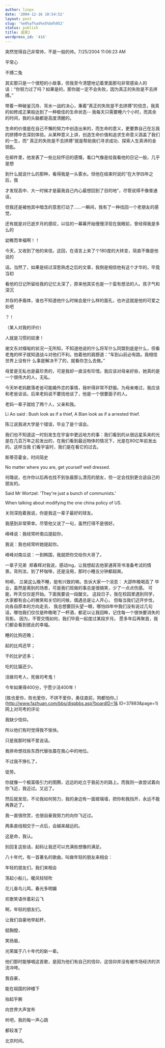 ```yaml
---
author: linpx
date: '2004-12-16 10:54:52'
layout: post
slug: '%e8%af%ad%e5%bd%952'
status: publish
title: 语录2
wordpress_id: '416'
---
```


突然觉得自己非常帅，不是一般的帅。7/25/2004 11:06:23 AM




平常心

不搏二兔


其实那只是一个很短的小故事，但我至今清楚地记着里面那句非常感染人的话：“你努力过了吗？如果是的，那你就一定不会失败，因为真正的失败是不去拼搏。”

带着一种破釜沉舟、背水一战的决心，秉着“真正的失败是不去拼搏”的信念，我真的如修成正果般达到了一种极佳的生命状态--
我每天只需要睡六个小时，而其余的时间，我的头脑都是高度清醒的。

生命的价值是在自己不懈的努力中创造出来的，而生命的意义，更要靠自己在忘我的拼搏中去深刻体验。从某种意义上讲，创造生命价值和追求生命意义涵盖了我们的一生，而“
真正的失败是不去拼搏”就是帮助我们寻求成功、探索人生真谛的金钥匙。





在邮件里，他发表了一些比较怀旧的感慨，看口气像是给我看他的日记一般，几乎是想

到什么就说什么的那种，看得我是一头雾水。但他在结束时说的“在大学四年之后，我

才发现高中、大一时候才是最我自己内心最想回到了目的地”，尽管说得不像普通话，

但我还是被他其中暗含的意思打动了……一瞬间，我有了一种找回一个老朋友的感觉，

还有就是对已逝岁月的感叹，以往的一幕幕开始慢慢浮现在我眼前，曾经得我是多么的

幼稚而幸福啊！！

今天，又收到了他的来信。这回，在语言上来了个180度的大转变，简直不像是他说的

话。当然了，如果是经过深思熟虑之后的文章，我倒是相信他有这个才华的，毕竟当初

看他的日记所留给我的记忆太深了，原来他其实也是一个蛮有想法的人。孩子气和深沉

并存的矛盾体，谁也不知道他什么时候会是什么样的面孔，也许这就是他的可爱之处吧

？！

（某人对我的评价）



人就是习惯的奴隶！



谢文东对缅甸的状况一无所知，不知道他说的什么将军什么同盟到底是什么，但看老鬼的样子就知道战斗对他们不利。拍着他的肩膀道：“车到山前必有路。我相信世界上没有什
么事是解决不了的，就看你怎么去做。”

  

母爱是无私也是最珍贵的，可是我却一直没有珍惜。我应该对母亲好些，她真的是一个很伟大的人，无私。

今天听老妈数落老爸可能婚外恋的事情，我听得非常不舒服。为母亲难过，我应该和老爸谈谈。后来老妈说不要找他谈了，他是一个很要面子的人。

老妈一辈子就给了两个人，父亲和我。



Li Ao said : Bush look as if a thief, A Bian look as if a arrested thief.



陈江说我进大学是个错误，毕业了是个误会。



我们也不知道这一时刻发生在宇宙中更远地方的事：我们看到的从很远星系来的光是在几百万年之前发出的，在我们看到最远物体的情况下，光是在80亿年前发出的。这样当我
们看宇宙时，我们是在看它的过去。

斯蒂芬霍金，时间简史


No matter where you are, get yourself well dressed.


何璐说，也许你以后再也找不到张晨那么漂亮的朋友，但一定会找到更合适自己的朋友的。



Said Mr Wortzel: 'They're just a bunch of communists.'

When talking about modifying the one china policy of US.




关则深抱着我说，你是我这一辈子最好的球友。

我感到非常荣幸。尽管他又说了一句，虽然打得不是很好。



峰峰说：我经常听南瓜提起你，

我说：我也经常听她提起你。

峰峰对南瓜说：一到韩国，我就把你交给你大哥了。



一辈子兄弟  郑春辉对我说，感动ing，让我想起去他家通宵背书准备考试的情景。背刑法，到了杯咖啡，还是没用，那时小睡五分钟都超爽。


哟嗬， 兰昊这么晚不睡，挺有兴致的嘛。告诉大家一个消息： 大邵昨晚喝高了 毕业，虽然是离别的场景，可是我们班做的事总是很搞笑，少了一点点伤感。
可能，昨天仅仅是开始。下面我要说一段酸文。 这段日子，我在校园里遇到同学，大家都有会心的微笑和关切的问候，偶遇总是让人开心，
但每当我们迈开步伐，向各自原本的方向走去，
我总想要回头望一眼，哪怕四年中我们没有说过几句话，哪怕我们仅仅是昨晚喝了一杯酒，都足以让我回眸，记住每一个很快要消失的背影。
因为，不管交情如何，我们毕竟一起度过某段岁月。 愿多年后再聚首，我们都会看到彼此的幸福。


睡的比狗还晚；

起的比鸡还早；

干的比驴还多；

吃的比猫还少。

活做司考人，死做司考鬼！

今年如果得400分，宁愿少活400年！


[胜也爱你，败也爱你，不拼不爱你，勇往直前，狗都怕你。](http://www.fazhuan.com/bbs/dispbbs.asp?boardID=1&
ID=37883&page=1)  网上对司考的评论



我缺少信仰。

所以他们有时觉得我不愉快。

只是我那时候不爱说话。


我拼命想找些东西代替张晨在我心中的地位。

不过我不挣扎了，

徒劳。



你就像一个极富吸引力的图腾，远远的屹立于我前方的路上。而我则一直尝试着向你飞近，我近过。又远了。

然后就发现，不论我如何努力，我的身边有一面玻璃墙，把你和我挡开，永远不能再靠近了。

我一直很欣赏，也很自豪我努力的向你飞近过。

两条直线相交于一点后，会越来越远的。

这是命，我认。

别回复这些话，起码让我还可以充满些想像的满足。



八十年代，有一首著名的歌曲，叫做年轻的朋友来相会：

年轻的朋友们，我们来相会

荡起小船儿，暖风轻轻吹

花儿香鸟儿鸣，春光多明媚

欢歌笑语伴着彩云飞

啊，年轻的朋友们。

让我们自豪地举起杯，

挺胸膛，

笑扬眉，

光荣属于八十年代的新一辈。


他们那时能够唱这首歌，是因为他们有自己的信仰，这信仰并没有被市场经济的洪流冲垮。



我自豪，

能在祖国的钟楼下

抬起手腕

向世界大声宣布

听吧，我的每一声心跳

都较准了

北京时间。



